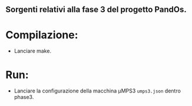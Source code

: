 ## Sorgenti relativi alla fase 3 del progetto PandOs.

# Compilazione:
- Lanciare make.

# Run:
- Lanciare la configurazione della macchina µMPS3 `umps3.json` dentro phase3.
